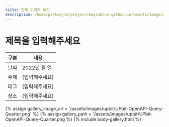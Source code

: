 ```yaml
---
title: 전체 이미지 보기
description: /home/parksejin/project/boyinblue.github.io/assets/images/upbit
---
```



제목을 입력해주세요
===


|구분|내용|
|---|---|
|날짜|2022년 월 일|
|주제|(입력해주세요)|
|테그|(입력해주세요)|
|장소|(입력해주세요)|


{% assign gallery_image_url = '/assets/images/upbit/UPbit-OpenAPI-Query-Quarter.png' %}
{% assign gallery_path = '/assets/images/upbit/UPbit-OpenAPI-Query-Quarter.png %}
{% include body-gallery.html %}
